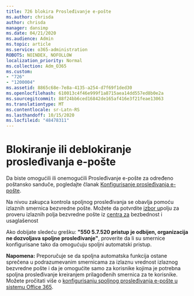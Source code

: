 ```yaml
---
title: 726 blokira Prosleđivanje e-pošte
ms.author: chrisda
author: chrisda
manager: dansimp
ms.date: 04/21/2020
ms.audience: Admin
ms.topic: article
ms.service: o365-administration
ROBOTS: NOINDEX, NOFOLLOW
localization_priority: Normal
ms.collection: Adm_O365
ms.custom:
- "726"
- "1200004"
ms.assetid: 8865c68e-7e8a-4135-a254-d7f69f1ded30
ms.openlocfilehash: 610013c4f46e999f1a8715aea14dd557ed8b0e2a
ms.sourcegitcommit: 88f24bb6ced16842de165af416e3f21feae13063
ms.translationtype: MT
ms.contentlocale: sr-Latn-RS
ms.lasthandoff: 10/15/2020
ms.locfileid: "48478311"
---
```

# <a name="blocking-or-unblocking-email-forwarding"></a>Blokiranje ili deblokiranje prosleđivanja e-pošte

Da biste omogućili ili onemogućili Prosleđivanje e-pošte za određeno poštansko sanduče, pogledajte članak [Konfigurisanje prosleđivanja e-pošte](https://docs.microsoft.com/microsoft-365/admin/email/configure-email-forwarding).

Na nivou zakupca kontrola spoljnog prosleđivanja se obavlja pomoću izlaznih smernica bezvredne pošte. Možete da potvrdite [izbor u](https://docs.microsoft.com/powershell/module/exchange/get-hostedoutboundspamfilterpolicy)polju za proveru izlaznih polja bezvredne pošte iz [centra za](https://protection.office.com/antispam) bezbednost i usaglašenost

Ako dobijate sledeću grešku: **"550 5.7.520 pristup je odbijen, organizacija ne dozvoljava spoljne prosleđivanje"**, proverite da li su smernice konfigurisane tako da omogućuju spoljni automatski pristup.

**Napomena:** Preporučuje se da spoljna automatska funkcija ostane sprečena u podrazumevanim smernicama za izlaznu vrednost izlaznog bezvredne pošte i da je omogućite samo za korisnike kojima je potrebna spoljna prosleđivanje kreiranjem prilagođenih smernica za te korisnike. Možete pročitati više o [konfigurisanju spoljnog prosleđivanja e-pošte u sistemu Office 365](https://docs.microsoft.com/microsoft-365/security/office-365-security/external-email-forwarding).